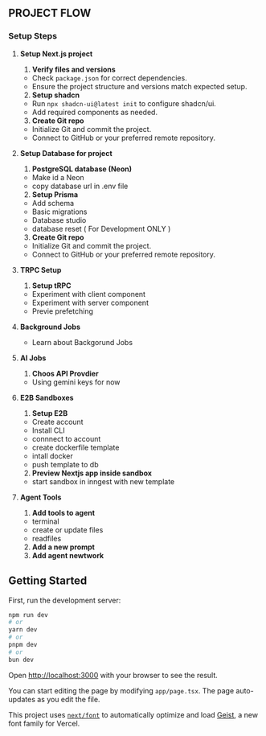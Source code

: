 ## PROJECT FLOW

### Setup Steps

1. **Setup Next.js project**
   1. **Verify files and versions**
   - Check `package.json` for correct dependencies.
   - Ensure the project structure and versions match expected setup.

   2. **Setup shadcn**
   - Run `npx shadcn-ui@latest init` to configure shadcn/ui.
   - Add required components as needed.

   3. **Create Git repo**
   - Initialize Git and commit the project.
   - Connect to GitHub or your preferred remote repository.

2. **Setup Database for project**
   1. **PostgreSQL database (Neon)**
   - Make id a Neon
   - copy database url in .env file

   2. **Setup Prisma**
   - Add schema
   - Basic migrations
   - Database studio
   - database reset ( For Development ONLY )

   3. **Create Git repo**
   - Initialize Git and commit the project.
   - Connect to GitHub or your preferred remote repository.

3. **TRPC Setup**
   1. **Setup tRPC**
   - Experiment with client component
   - Experiment with server component
   - Previe prefetching

4. **Background Jobs**
   - Learn about Backgorund Jobs

5. **AI Jobs**
   1. **Choos API Provdier**
   - Using gemini keys for now

6. **E2B Sandboxes**
   1. **Setup E2B**
   - Create account
   - Install CLI
   - connnect to account
   - create dockerfile template
   - intall docker
   - push template to db

   2. **Preview Nextjs app inside sandbox**
   - start sandbox in inngest with new template

7. **Agent Tools**
   1. **Add tools to agent**
   - terminal
   - create or update files
   - readfiles

   2. **Add a new prompt**
   3. **Add agent newtwork**


## Getting Started

First, run the development server:

```bash
npm run dev
# or
yarn dev
# or
pnpm dev
# or
bun dev
```

Open [http://localhost:3000](http://localhost:3000) with your browser to see the result.

You can start editing the page by modifying `app/page.tsx`. The page auto-updates as you edit the file.

This project uses [`next/font`](https://nextjs.org/docs/app/building-your-application/optimizing/fonts) to automatically optimize and load [Geist](https://vercel.com/font), a new font family for Vercel.


